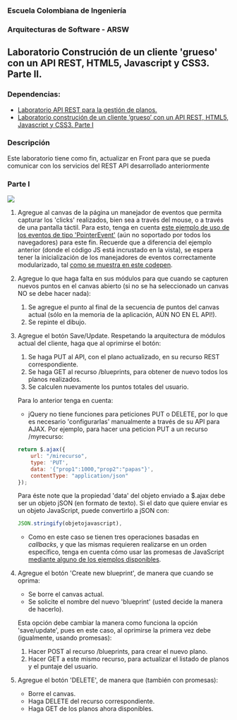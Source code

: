 
### Escuela Colombiana de Ingeniería
### Arquitecturas de Software - ARSW
## Laboratorio Construción de un cliente 'grueso' con un API REST, HTML5, Javascript y CSS3. Parte II.

### Dependencias:
* [Laboratorio API REST para la gestión de planos.](https://github.com/ARSW-ECI-beta/REST_API-JAVA-BLUEPRINTS_PART2)
* [Laboratorio construción de un cliente ‘grueso’ con un API REST, HTML5, Javascript y CSS3. Parte I](https://github.com/ARSW-ECI-beta/REST_CLIENT-HTML5_JAVASCRIPT_CSS3_GRADLE-BLUEPRINTS_PART1)

### Descripción 
Este laboratorio tiene como fin, actualizar en Front para que se pueda comunicar con los servicios del REST API desarrollado anteriormente
### Parte I
![]((https://github.com/JoseGutierrezMairn/ARSW-Lab07/blob/master/imag/img.PNG?raw=true))

1. Agregue al canvas de la página un manejador de eventos que permita capturar los 'clicks' realizados, bien sea a través del mouse, o a través de una pantalla táctil. Para esto, tenga en cuenta [este ejemplo de uso de los eventos de tipo 'PointerEvent'](https://mobiforge.com/design-development/html5-pointer-events-api-combining-touch-mouse-and-pen) (aún no soportado por todos los navegadores) para este fin. Recuerde que a diferencia del ejemplo anterior (donde el código JS está incrustado en la vista), se espera tener la inicialización de los manejadores de eventos correctamente modularizado, tal [como se muestra en este codepen](https://codepen.io/hcadavid/pen/BwWbrw).

2. Agregue lo que haga falta en sus módulos para que cuando se capturen nuevos puntos en el canvas abierto (si no se ha seleccionado un canvas NO se debe hacer nada):
	1. Se agregue el punto al final de la secuencia de puntos del canvas actual (sólo en la memoria de la aplicación, AÚN NO EN EL API!).
	2. Se repinte el dibujo.

3. Agregue el botón Save/Update. Respetando la arquitectura de módulos actual del cliente, haga que al oprimirse el botón:
	1. Se haga PUT al API, con el plano actualizado, en su recurso REST correspondiente.
	2. Se haga GET al recurso /blueprints, para obtener de nuevo todos los planos realizados.
	3. Se calculen nuevamente los puntos totales del usuario.

	Para lo anterior tenga en cuenta:

	* jQuery no tiene funciones para peticiones PUT o DELETE, por lo que es necesario 'configurarlas' manualmente a través de su API para AJAX. Por ejemplo, para hacer una peticion PUT a un recurso /myrecurso:

	```javascript
    return $.ajax({
        url: "/mirecurso",
        type: 'PUT',
        data: '{"prop1":1000,"prop2":"papas"}',
        contentType: "application/json"
    });
    
	```
	Para éste note que la propiedad 'data' del objeto enviado a $.ajax debe ser un objeto jSON (en formato de texto). Si el dato que quiere enviar es un objeto JavaScript, puede convertirlo a jSON con: 
	
	```javascript
	JSON.stringify(objetojavascript),
	```
	* Como en este caso se tienen tres operaciones basadas en _callbacks_, y que las mismas requieren realizarse en un orden específico, tenga en cuenta cómo usar las promesas de JavaScript [mediante alguno de los ejemplos disponibles](http://codepen.io/hcadavid/pen/jrwdgK).

4. Agregue el botón 'Create new blueprint', de manera que cuando se oprima: 
	* Se borre el canvas actual.
	* Se solicite el nombre del nuevo 'blueprint' (usted decide la manera de hacerlo).
	
	Esta opción debe cambiar la manera como funciona la opción 'save/update', pues en este caso, al oprimirse la primera vez debe (igualmente, usando promesas):

	1. Hacer POST al recurso /blueprints, para crear el nuevo plano.
	2. Hacer GET a este mismo recurso, para actualizar el listado de planos y el puntaje del usuario.

5. Agregue el botón 'DELETE', de manera que (también con promesas):
	* Borre el canvas.
	* Haga DELETE del recurso correspondiente.
	* Haga GET de los planos ahora disponibles.

